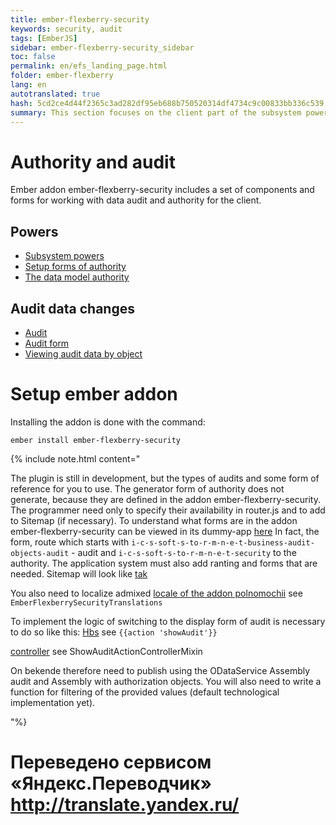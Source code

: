 ```yaml
--- 
title: ember-flexberry-security 
keywords: security, audit 
tags: [EmberJS] 
sidebar: ember-flexberry-security_sidebar 
toc: false 
permalink: en/efs_landing_page.html 
folder: ember-flexberry 
lang: en 
autotranslated: true 
hash: 5cd2ce4d44f2365c3ad282df95eb688b750520314df4734c9c00833bb336c539 
summary: This section focuses on the client part of the subsystem powers and change audit data. 
--- 
```


# Authority and audit 
Ember addon ember-flexberry-security includes a set of components and forms for working with data audit and authority for the client. 

## Powers 
* [Subsystem powers](efs_security.html) 
* [Setup forms of authority](efs_security_forms.html) 
* [The data model authority](efs_security_schema.html) 

## Audit data changes 
* [Audit](efs_audit.html) 
* [Audit form](efs_audit_forms.html) 
* [Viewing audit data by object](efs_audit_for_object.html) 

# Setup ember addon 
Installing the addon is done with the command: 
```
ember install ember-flexberry-security
``` 
{% include note.html content=" 

The plugin is still in development, but the types of audits and some form of reference for you to use. The generator form of authority does not generate, because they are defined in the addon ember-flexberry-security. The programmer need only to specify their availability in router.js and to add to Sitemap (if necessary). To understand what forms are in the addon ember-flexberry-security can be viewed in its dummy-app [here](https://github.com/Flexberry/ember-flexberry-security/blob/develop/tests/dummy/app/router.js) 
In fact, the form, route which starts with `i-c-s-soft-s-to-r-m-n-e-t-business-audit-objects-audit` - audit and `i-c-s-soft-s-to-r-m-n-e-t-security` to the authority. 
The application system must also add ranting and forms that are needed. 
Sitemap will look like [tak](https://github.com/Flexberry/ember-flexberry-security/blob/develop/tests/dummy/app/controllers/application.js) 

You also need to localize admixed [locale of the addon polnomochii](https://github.com/Flexberry/ember-flexberry-security/blob/develop/tests/dummy/app/locales/ru/translations.js) 
see `EmberFlexberrySecurityTranslations` 

To implement the logic of switching to the display form of audit is necessary to do so like this: 
[Hbs](https://github.com/Flexberry/ember-flexberry-security/blob/develop/tests/dummy/app/templates/ember-flexberry-dummy-application-user-edit.hbs) 
see `{{action 'showAudit'}}` 

[controller](https://github.com/Flexberry/ember-flexberry-security/blob/develop/tests/dummy/app/controllers/ember-flexberry-dummy-application-user-edit.js) 
see ShowAuditActionControllerMixin 

On bekende therefore need to publish using the ODataService Assembly audit and Assembly with authorization objects. You will also need to write a function for filtering of the provided values (default technological implementation yet). 

"%}


 # Переведено сервисом «Яндекс.Переводчик» http://translate.yandex.ru/